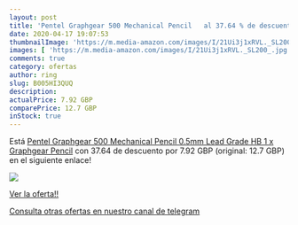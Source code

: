 ```yaml
---
layout: post
title: 'Pentel Graphgear 500 Mechanical Pencil   al 37.64 % de descuento'
date: 2020-04-17 19:07:53
thumbnailImage: 'https://m.media-amazon.com/images/I/21Ui3j1xRVL._SL200_.jpg'
images: [ 'https://m.media-amazon.com/images/I/21Ui3j1xRVL._SL200_.jpg' ]
comments: true
category: ofertas
author: ring
slug: B005HI3QUQ
description:
actualPrice: 7.92 GBP
comparePrice: 12.7 GBP
inStock: true
---
```


Está [Pentel Graphgear 500 Mechanical Pencil  0.5mm Lead  Grade HB  1 x Graphgear Pencil](https://www.amazon.com/dp/B005HI3QUQ/?tag=redken08-20) con 37.64 de descuento por 7.92 GBP (original: 12.7 GBP) en el siguiente enlace!

[![](https://m.media-amazon.com/images/I/21Ui3j1xRVL._SL200_.jpg)](https://www.amazon.com/dp/B005HI3QUQ/?tag=redken08-20)

[Ver la oferta!!](https://www.amazon.com/dp/B005HI3QUQ/?tag=redken08-20)

[Consulta otras ofertas en nuestro canal de telegram](https://t.me/s/ofertas25)
